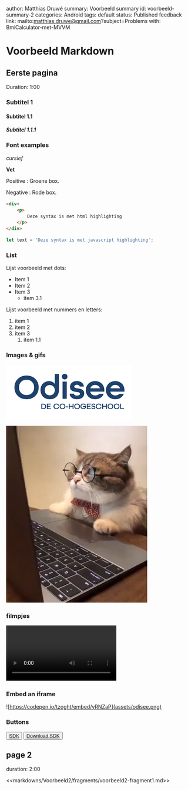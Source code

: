 author: Matthias Druwé
summary: Voorbeeld summary
id: voorbeeld-summary-2
categories: Android
tags: default
status: Published
feedback link: mailto:matthias.druwe@gmail.com?subject=Problems with: BmiCalculator-met-MVVM

# Voorbeeld Markdown

## Eerste pagina
Duration: 1:00

### Subtitel 1

#### Subtitel 1.1

##### Subtitel 1.1.1

### Font examples

*cursief*

**Vet**

Positive
: Groene box.

Negative
: Rode box.


```html
<div>
    <p>
        Deze syntax is met html highlighting
    </p>
</div>
```


```javascript
let text = 'Deze syntax is met javascript highlighting';
```

### List

Lijst voorbeeld met dots:
* Item 1
* Item 2
* Item 3
    * item 3.1

Lijst voorbeeld met nummers en letters:
1. item 1
2. item 2
3. item 3
    1. item 1.1

### Images & gifs

![odisee](assets/odisee.png)

![test](assets/giphy.webp)

### filmpjes

<video id="nP-nMZpLM1A&t=3s"></video>

### Embed an iframe

![https://codepen.io/tzoght/embed/yRNZaP](assets/odisee.png)

### Buttons
<button>[SDK](https://www.google.com)</button>
<button>[Download SDK](https://www.google.com)</button>

## page 2
duration: 2:00
    
<<markdowns/Voorbeeld2/fragments/voorbeeld2-fragment1.md>>